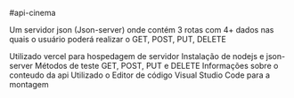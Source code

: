 #api-cinema


Um servidor json (Json-server) onde contém 3 rotas com 4+ dados nas quais o usuário poderá realizar o GET, POST, PUT, DELETE

Utilizado vercel para hospedagem de servidor
Instalação de nodejs e json-server
Métodos de teste GET, POST, PUT e DELETE
Informações sobre o conteudo da api
Utilizado o Editor de código Visual Studio Code para a montagem


